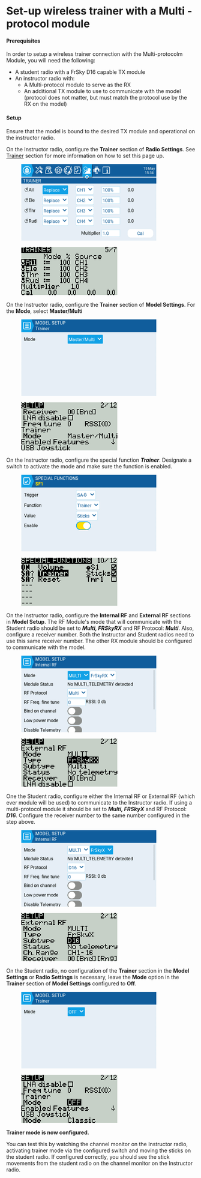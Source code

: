 # Set-up wireless trainer with a Multi -protocol module

#### Prerequisites

In order to setup a wireless trainer connection with the Multi-protocolm Module, you will need the following:

* A student radio with a FrSky D16 capable TX module
* An instructor radio with:&#x20;
  * A Multi-protocol module to serve as the RX
  * An additional TX module to use to communicate with the model (protocol does not matter, but must match the protocol use by the RX on the model)

#### Setup

Ensure that the model is bound to the desired TX module and operational on the instructor radio.

On the Instructor radio, configure the **Trainer** section of **Radio Settings**. See [Trainer](../color-radios/radio-settings/trainer.md) section for more information on how to set this page up.

<div>

<figure><img src="../.gitbook/assets/mpmt1.png" alt="" width="360"><figcaption></figcaption></figure>

 

<figure><img src="../.gitbook/assets/mpmt7.png" alt=""><figcaption></figcaption></figure>

</div>

On the Instructor radio, configure the **Trainer** section of **Model Settings**. For the **Mode**, select **Master/Multi**

<div>

<figure><img src="../.gitbook/assets/mpmt2.png" alt="" width="360"><figcaption></figcaption></figure>

 

<figure><img src="../.gitbook/assets/mpmt8.png" alt=""><figcaption></figcaption></figure>

</div>

On the Instructor radio, configure the special function _**Trainer**_. Designate a switch to activate the mode and make sure the function is enabled.

<div>

<figure><img src="../.gitbook/assets/mpmt3.png" alt="" width="360"><figcaption></figcaption></figure>

 

<figure><img src="../.gitbook/assets/mpmt9.png" alt=""><figcaption></figcaption></figure>

</div>

On the Instructor radio, configure the **Internal RF** and **External RF** sections in **Model Setup**. The RF Module's mode that will communicate with the Student radio should be set to _**Multi, FRSkyRX**_ and RF Protocol: _**Multi**_. Also, configure a receiver number. Both the Instructor and Student radios need to use this same receiver number. The other RX module should be configured to communicate with the model.

<div>

<figure><img src="../.gitbook/assets/mpmt4.png" alt="" width="360"><figcaption></figcaption></figure>

 

<figure><img src="../.gitbook/assets/mpmt10.png" alt=""><figcaption></figcaption></figure>

</div>

One the Student radio, configure either the Internal RF or External RF (which ever module will be used) to communicate to the Instructor radio. If using a multi-protocol module it should be set to _**Multi, FRSkyX**_ and RF Protocol: _**D16**_. Configure the receiver number to the same number configured in the step above.

<div>

<figure><img src="../.gitbook/assets/mpmt5.png" alt="" width="360"><figcaption></figcaption></figure>

 

<figure><img src="../.gitbook/assets/mpmt11.png" alt=""><figcaption></figcaption></figure>

</div>

On the Student radio, no configuration of the **Trainer** section in the **Model Settings** or **Radio Settings** is necessary, leave the **Mode** option in the **Trainer** section of **Model Settings** configured to **Off**.

<div>

<figure><img src="../.gitbook/assets/mpmt6 (2).png" alt="" width="360"><figcaption></figcaption></figure>

 

<figure><img src="../.gitbook/assets/mpmt12.png" alt=""><figcaption></figcaption></figure>

</div>

**Trainer mode is now configured.**

You can test this by watching the channel monitor on the Instructor radio, activating trainer mode via the configured switch and moving the sticks on the student radio. If configured correctly, you should see the stick movements from the student radio on the channel monitor on the Instructor radio.
